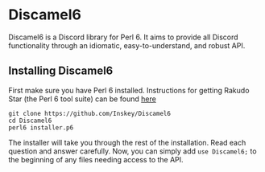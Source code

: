 # Discamel6
Discamel6 is a Discord library for Perl 6. It aims to provide all Discord functionality through an idiomatic, easy-to-understand, and robust API.

## Installing Discamel6
First make sure you have Perl 6 installed. Instructions for getting Rakudo Star (the Perl 6 tool suite) can be found [here](https://perl6.org/downloads)
```
git clone https://github.com/Inskey/Discamel6
cd Discamel6
perl6 installer.p6
```
The installer will take you through the rest of the installation. Read each question and answer carefully. Now, you can simply add `use Discamel6;` to the beginning of any files needing access to the API.
